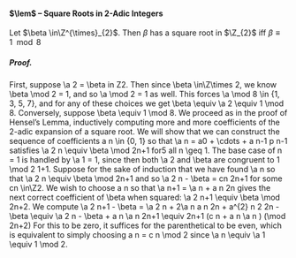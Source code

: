 #### $\lem$ – Square Roots in 2-Adic Integers
Let $\beta \in\Z^{\times}_{2}$. Then $\beta$ has a square root in $\Z_{2}$ iff $\beta \equiv 1 \mod 8$

##### *Proof.*
First, suppose \a 2 = \beta in Z2. Then since \beta \in\Z\times 
2, we know \beta \mod 2 = 1, 
and so \a \mod 2 = 1 as well. This forces \a \mod 8 \in {1, 3, 5, 7}, and for any of these 
choices we get \beta \equiv \a 2 \equiv 1 \mod 8. 
Conversely, suppose \beta \equiv 1 \mod 8. We proceed as in the proof of Hensel’s Lemma, 
inductively computing more and more coefficients of the 2-adic expansion of a square 
root. We will show that we can construct the sequence of coefficients a n \in {0, 1} 
so that \a n = a0 + \cdots + a n-1 p n-1 satisfies \a 2 
n \equiv \beta \mod 2n+1 for5 all n \geq 1. The 
base case of n = 1 is handled by \a 1 = 1, since then both \a 2 and \beta are congruent 
to 1 \mod 2 1+1. Suppose for the sake of induction that we have found \a n so that 
\a 2 
n \equiv \beta \mod 2n+1 and so \a 2 
n - \beta = cn 2n+1 for some cn \in\Z2. We wish to choose 
a n so that \a n+1 = \a n + a n 2n gives the next correct coefficient of \beta when squared:
\a 2 
n+1 \equiv \beta \mod 2n+2. We compute 
\a 2 
n+1 - \beta = \a 2 
n + 2\a n a n 2n + a^{2} 
n 2 2n - \beta 
\equiv \a 2 
n - \beta + a n \a n 2n+1 
\equiv 2n+1 (c n + a n \a n ) (\mod 2n+2) 
For this to be zero, it suffices for the parenthetical to be even, which is equivalent to 
simply choosing a n = c n \mod 2 since \a n \equiv \a 1 \equiv 1 \mod 2.